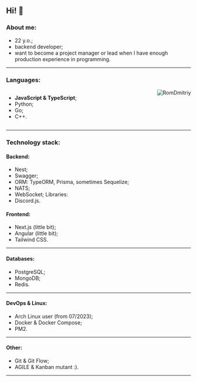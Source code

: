 Hi! 👋
---
### About me:
- 22 y.o.;
- backend developer;
- want to become a project manager or lead when I have enough production experience in programming.
---
### Languages:
<div style='display: flex; flex-direction: row; justify-content: space-between'>
<ul style='width: 40%'>
<li><b>JavaScript & TypeScript</b>;</li>
<li>Python;</li>
<li>Go;</li>
<li>C++.</li>
</ul>
<img src="https://github-readme-stats.vercel.app/api/top-langs?username=RomDmitriy&show_icons=true&locale=en&layout=compact&theme=dracula" alt="RomDmitriy" />
</div>

---
### Technology stack:
#### Backend:
- Nest;
- Swagger;
- ORM: TypeORM, Prisma, sometimes Sequelize;
- NATS;
- WebSocket;
  Libraries:
- Discord.js.
#### Frontend:
- Next.js (little bit);
- Angular (little bit);
- Tailwind CSS.
---
#### Databases:
- PostgreSQL;
- MongoDB;
- Redis.
---
#### DevOps & Linux:
- Arch Linux user (from 07/2023);
- Docker & Docker Compose;
- PM2.
---
#### Other:
- Git & Git Flow;
- AGILE & Kanban mutant :).
---
